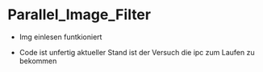 # Parallel_Image_Filter

- Img einlesen funtkioniert

- Code ist unfertig aktueller Stand ist der Versuch die ipc zum Laufen zu bekommen
